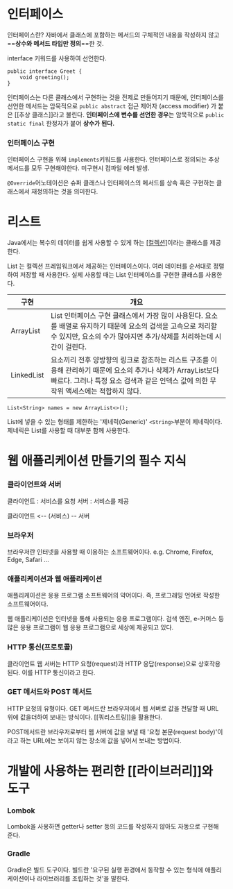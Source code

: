 
# 인터페이스
인터페이스란?
자바에서 클래스에 포함하는 메서드의 구체적인 내용을 작성하지 않고 ==**상수와 메서드 타입만 정의**==한 것.

interface 키워드를 사용하여 선언한다.
```
public interface Greet {
	void greeting();
}
```

인터페이스는 다른 클래스에서 구현하는 것을 전제로 만들어지기 때문에, 인터페이스를 선언한 메서드는 암묵적으로 `public abstract` 접근 제어자 (access modifier) 가 붙은 [[추상 클래스]]라고 불린다.
**인터페이스에 변수를 선언한 경우**는 암묵적으로 `public static final` 한정자가 붙어 **상수가 된다.**

### 인터페이스 구현
인터페이스 구현을 위해 `implements`키워드를 사용한다.
인터페이스로 정의되는 추상 메서드를 모두 구현해야한다. 미구현시 컴파일 에러 발생.

`@Override`어노테이션은 슈퍼 클래스나 인터페이스의 메서드를 상속 혹은 구현하는 클래스에서 재정의하는 것을 의미한다.


# 리스트
Java에서는 복수의 데이터를  쉽게 사용할 수 있게 하는 [[컬렉션]](Collection)이라는 클래스를 제공한다.

List 는 컬렉션 프레임워크에서 제공하는 인터페이스이다. 여러 데이터를 순서대로 정렬하여 저장할 때 사용한다. 실제 사용할 때는 List 인터페이스를 구현한 클래스를 사용한다.

| 구현         | 개요                                                                                                                    |
| ---------- | --------------------------------------------------------------------------------------------------------------------- |
| ArrayList  | List 인터페이스 구현 클래스에서 가장 많이 사용된다. 요소를 배열로 유지하기 때문에 요소의 검색을 고속으로 처리할 수 있지만, 요소의 수가 많아지면 추가/삭제를 처리하는데 시간이 걸린다.            |
| LinkedList | 요소끼리 전후 양방향의 링크로 참조하는 리스트 구조를 이용해 관리하기 때문에 요소의 추가나 삭제가 ArrayList보다 빠르다. 그러나 특정 요소 검색과 같은 인덱스 값에 의한 무작위 액세스에는 적합하지 않다. |

```
List<String> names = new ArrayList<>();
```
List에 넣을 수 있는 형태를 제한하는 '제네릭(Generic)'
`<String>`부분이 제네릭이다. 제네릭은 List를 사용할 때 대부분 함께 사용한다.


# 웹 애플리케이션 만들기의 필수 지식

### 클라이언트와 서버
클라이언트 : 서비스를 요청
서버 : 서비스를 제공

클라이언트 <-- (서비스) -- 서버

### 브라우저
브라우저란 인터넷을 사용할 때 이용하는 소프트웨어이다.
e.g. Chrome, Firefox, Edge, Safari ...


### 애플리케이션과 웹 애플리케이션
애플리케이션은 응용 프로그램 소프트웨어의 약어이다. 즉, 프로그래밍 언어로 작성한 소프트웨어이다. 

웹 애플리케이션은 인터넷을 통해 사용되는 응용 프로그램이다. 검색 엔진, e-커머스 등 많은 응용 프로그램이 웹 응용 프로그램으로 세상에 제공되고 있다.


### HTTP 통신(프로토콜)
클라이언트 웹 서버는 HTTP 요청(request)과 HTTP 응답(response)으로 상호작용된다. 이를 HTTP 통신이라고 한다.


### GET 메서드와 POST 메서드
HTTP 요청의 유형이다.
GET 메서드란 브라우저에서 웹 서버로 값을 전달할 때 URL 위에 값을더하여 보내는 방식이다. 
[[쿼리스트링]]을 활용한다.

POST메서드란 브라우저로부터 웹 서버에 값을 보낼 때 '요청 본문(request body)'이라고 하는 URL에는 보이지 않는 장소에 값을 넣어서 보내는 방법이다.


# 개발에 사용하는 편리한 [[라이브러리]]와 도구
### Lombok
Lombok을 사용하면 getter나 setter 등의 코드를 작성하지 않아도 자동으로 구현해 준다.

### Gradle
Gradle은 빌드 도구이다.
빌드란 '요구된 실행 환경에서 동작할 수 있는 형식에 애플리케이션이나 라이브러리를 조립하는 것'을 말한다.

